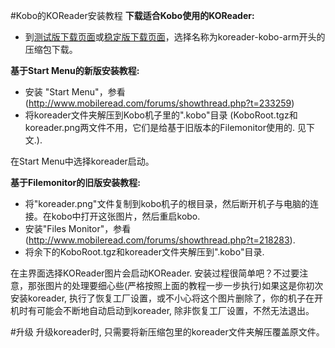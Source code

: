 #Kobo的KOReader安装教程
__下载适合Kobo使用的KOReader:__
- 到[测试版下载页面](https://github.com/koreader/koreader/releases)或[稳定版下载页面](https://github.com/koreader/koreader/releases/tag/v2014.04-stable)，选择名称为koreader-kobo-arm开头的压缩包下载。

__基于Start Menu的新版安装教程:__
- 安装 "Start Menu"，参看 (http://www.mobileread.com/forums/showthread.php?t=233259)
- 将koreader文件夹解压到Kobo机子里的".kobo"目录 (KoboRoot.tgz和koreader.png两文件不用，它们是给基于旧版本的Filemonitor使用的. 见下文.). 

在Start Menu中选择koreader启动。


__基于Filemonitor的旧版安装教程:__
- 将"koreader.png"文件复制到kobo机子的根目录，然后断开机子与电脑的连接。在kobo中打开这张图片，然后重启kobo.
- 安装"Files Monitor"，参看 (http://www.mobileread.com/forums/showthread.php?t=218283).
- 将余下的KoboRoot.tgz和koreader文件夹解压到".kobo"目录. 

在主界面选择KOReader图片会启动KOReader. 安装过程很简单吧？不过要注意，那张图片的处理要细心些(严格按照上面的教程一步一步执行)如果这是你初次安装koreader, 执行了恢复工厂设置，或不小心将这个图片删除了，你的机子在开机时有可能会不断地自动启动到koreader, 除非恢复工厂设置，不然无法退出。

#升级
升级koreader时, 只需要将新压缩包里的koreader文件夹解压覆盖原文件。